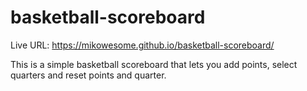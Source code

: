 # basketball-scoreboard

Live URL: https://mikowesome.github.io/basketball-scoreboard/

This is a simple basketball scoreboard that lets you add points, select quarters and reset points and quarter.